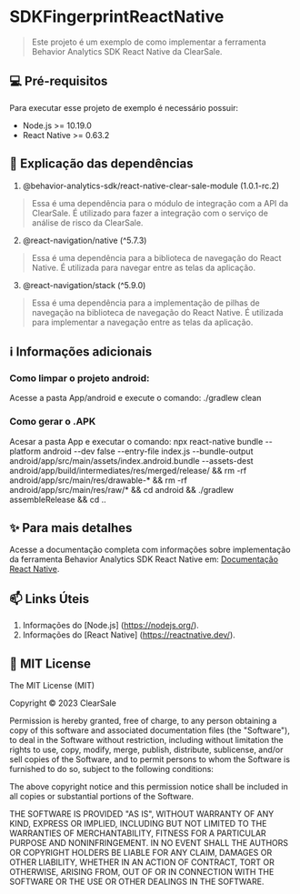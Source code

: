 # SDKFingerprintReactNative

> Este projeto é um exemplo de como implementar a ferramenta Behavior Analytics SDK React Native da ClearSale.

## 💻 Pré-requisitos
Para executar esse projeto de exemplo é necessário possuir:
- Node.js >= 10.19.0
- React Native >= 0.63.2

## 🤔 Explicação das dependências
1. @behavior-analytics-sdk/react-native-clear-sale-module (1.0.1-rc.2)
> Essa é uma dependência para o módulo de integração com a API da ClearSale. É utilizado para fazer a integração com o serviço de análise de risco da ClearSale.

2. @react-navigation/native (^5.7.3)
> Essa é uma dependência para a biblioteca de navegação do React Native. É utilizada para navegar entre as telas da aplicação.

3. @react-navigation/stack (^5.9.0)
> Essa é uma dependência para a implementação de pilhas de navegação na biblioteca de navegação do React Native. É utilizada para implementar a navegação entre as telas da aplicação.

## ℹ️ Informações adicionais
### Como limpar o projeto android:
Acesse a pasta App/android e execute o comando:
./gradlew clean

### Como gerar o .APK
Acesar a pasta App e executar o comando:
npx react-native bundle --platform android --dev false --entry-file index.js --bundle-output android/app/src/main/assets/index.android.bundle --assets-dest android/app/build/intermediates/res/merged/release/ && rm -rf android/app/src/main/res/drawable-* && rm -rf android/app/src/main/res/raw/* && cd android && ./gradlew assembleRelease && cd ..

## ✨ Para mais detalhes
Acesse a documentação completa com informações sobre implementação da ferramenta Behavior Analytics SDK React Native em: 
[Documentação React Native](https://api.clearsale.com.br/docs/behavior-analytics/sdk/react-native/latest).

## 📫 Links Úteis
1. Informações do [Node.js] (https://nodejs.org/).
2. Informações do [React Native] (https://reactnative.dev/).

## 📝 MIT License

The MIT License (MIT)

Copyright ©  2023 ClearSale

Permission is hereby granted, free of charge, to any person obtaining a copy
of this software and associated documentation files (the "Software"), to deal
in the Software without restriction, including without limitation the rights
to use, copy, modify, merge, publish, distribute, sublicense, and/or sell
copies of the Software, and to permit persons to whom the Software is
furnished to do so, subject to the following conditions:

The above copyright notice and this permission notice shall be included in all
copies or substantial portions of the Software.

THE SOFTWARE IS PROVIDED "AS IS", WITHOUT WARRANTY OF ANY KIND, EXPRESS OR
IMPLIED, INCLUDING BUT NOT LIMITED TO THE WARRANTIES OF MERCHANTABILITY,
FITNESS FOR A PARTICULAR PURPOSE AND NONINFRINGEMENT. IN NO EVENT SHALL THE
AUTHORS OR COPYRIGHT HOLDERS BE LIABLE FOR ANY CLAIM, DAMAGES OR OTHER
LIABILITY, WHETHER IN AN ACTION OF CONTRACT, TORT OR OTHERWISE, ARISING FROM,
OUT OF OR IN CONNECTION WITH THE SOFTWARE OR THE USE OR OTHER DEALINGS IN THE
SOFTWARE.
